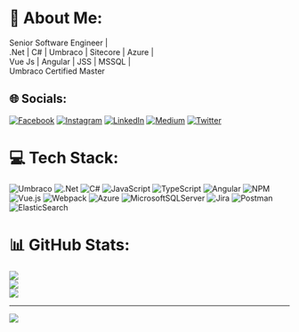 # 💫 About Me:
Senior Software Engineer | <br>.Net | C# | Umbraco | Sitecore | Azure |<br>Vue Js | Angular | JSS | MSSQL |<br>Umbraco Certified Master<br>


## 🌐 Socials:
[![Facebook](https://img.shields.io/badge/Facebook-%231877F2.svg?logo=Facebook&logoColor=white)](https://facebook.com/https://www.facebook.com/nijas.ah) [![Instagram](https://img.shields.io/badge/Instagram-%23E4405F.svg?logo=Instagram&logoColor=white)](https://instagram.com/https://www.instagram.com/nijazhameed/) [![LinkedIn](https://img.shields.io/badge/LinkedIn-%230077B5.svg?logo=linkedin&logoColor=white)](https://linkedin.com/in/https://www.linkedin.com/in/nijas-hameed/) [![Medium](https://img.shields.io/badge/Medium-12100E?logo=medium&logoColor=white)](https://medium.com/@https://medium.com/@nijasmon.ah) [![Twitter](https://img.shields.io/badge/Twitter-%231DA1F2.svg?logo=Twitter&logoColor=white)](https://twitter.com/https://twitter.com/NijazHameed) 

# 💻 Tech Stack:
![Umbraco](https://img.shields.io/static/v1?style=for-the-badge&message=Umbraco&color=3544B1&logo=Umbraco&logoColor=FFFFFF&label=) ![.Net](https://img.shields.io/badge/.NET-5C2D91?style=for-the-badge&logo=.net&logoColor=white) ![C#](https://img.shields.io/badge/c%23-%23239120.svg?style=for-the-badge&logo=c-sharp&logoColor=white) ![JavaScript](https://img.shields.io/badge/javascript-%23323330.svg?style=for-the-badge&logo=javascript&logoColor=%23F7DF1E) ![TypeScript](https://img.shields.io/badge/typescript-%23007ACC.svg?style=for-the-badge&logo=typescript&logoColor=white)  ![Angular](https://img.shields.io/badge/angular-%23DD0031.svg?style=for-the-badge&logo=angular&logoColor=white) ![NPM](https://img.shields.io/badge/NPM-%23000000.svg?style=for-the-badge&logo=npm&logoColor=white) ![Vue.js](https://img.shields.io/badge/vuejs-%2335495e.svg?style=for-the-badge&logo=vuedotjs&logoColor=%234FC08D) ![Webpack](https://img.shields.io/badge/webpack-%238DD6F9.svg?style=for-the-badge&logo=webpack&logoColor=black) ![Azure](https://img.shields.io/badge/azure-%230072C6.svg?style=for-the-badge&logo=azure-devops&logoColor=white) ![MicrosoftSQLServer](https://img.shields.io/badge/Microsoft%20SQL%20Sever-CC2927?style=for-the-badge&logo=microsoft%20sql%20server&logoColor=white) ![Jira](https://img.shields.io/badge/jira-%230A0FFF.svg?style=for-the-badge&logo=jira&logoColor=white) ![Postman](https://img.shields.io/badge/Postman-FF6C37?style=for-the-badge&logo=postman&logoColor=white) ![ElasticSearch](https://img.shields.io/badge/-ElasticSearch-005571?style=for-the-badge&logo=elasticsearch)
# 📊 GitHub Stats:
![](https://github-readme-stats.vercel.app/api?username=NijasHameed&theme=dark&hide_border=false&include_all_commits=false&count_private=false)<br/>
![](https://github-readme-streak-stats.herokuapp.com/?user=NijasHameed&theme=dark&hide_border=false)<br/>
![](https://github-readme-stats.vercel.app/api/top-langs/?username=NijasHameed&theme=dark&hide_border=false&include_all_commits=false&count_private=false&layout=compact)

---
[![](https://visitcount.itsvg.in/api?id=NijasHameed&icon=0&color=0)](https://visitcount.itsvg.in)
